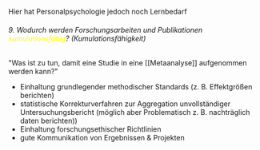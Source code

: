 Hier hat Personalpsychologie jedoch noch Lernbedarf

###### 9. Wodurch werden Forschungsarbeiten und Publikationen <span style="color:#ffff00">kumulationsfähig</span>? (Kumulationsfähigkeit)
"Was ist zu tun, damit eine Studie in eine [[Metaanalyse]] aufgenommen werden kann?"
- Einhaltung grundlegender methodischer Standards (z. B. Effektgrößen berichten)
- statistische Korrekturverfahren zur Aggregation unvollständiger Untersuchungsbericht (möglich aber Problematisch z. B. nachträglich daten berichten))
- Einhaltung forschungsethischer Richtlinien
- gute Kommunikation von Ergebnissen & Projekten
